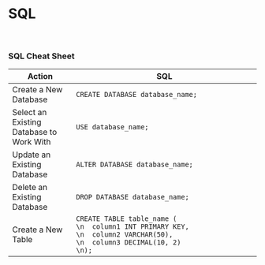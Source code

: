 # SQL

<br>

### SQL Cheat Sheet

| Action                                            | SQL                                                                                       |
|---------------------------------------------------|-------------------------------------------------------------------------------------------|
| Create a New Database                             | `CREATE DATABASE database_name;`                                                         |
| Select an Existing Database to Work With          | `USE database_name;`                                                                      |
| Update an Existing Database                        | `ALTER DATABASE database_name;`                                                          |
| Delete an Existing Database                        | `DROP DATABASE database_name;`                                                           |
| Create a New Table                                | `CREATE TABLE table_name (                   \n  column1 INT PRIMARY KEY,                  \n  column2 VARCHAR(50),                     \n  column3 DECIMAL(10, 2)                   \n);` |



